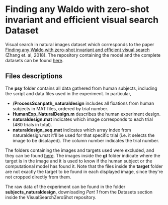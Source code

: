# Finding any Waldo with zero-shot invariant and efficient visual search Dataset
Visual search in natural images dataset which corresponds to the paper [Finding any Waldo with zero-shot invariant and efficient visual search](https://www.nature.com/articles/s41467-018-06217-x) (Zhang et. al, 2018). The repository containing the model and the complete datasets can be found [here](https://github.com/kreimanlab/VisualSearchZeroShot).

## Files descriptions
The **psy** folder contains all data gathered from human subjects, including the script and data files used in the experiment. In particular,
* **/ProcessScanpath_naturaldesign** includes all fixations from human subjects in MAT files, ordered by trial number.
* **HumanExp_NaturalDesign.m** describes the human experiment design.
* **naturaldesign.mat** indicates which image corresponds to each trial (480 trials in total).
* **naturaldesign_seq.mat** indicates which array index from naturaldesign.mat it'll be used for that specific trial (i.e. it selects the image to be displayed). The column number indicates the trial number.

The folders containing the images and targets used were excluded, and they can be found [here](https://drive.google.com/drive/folders/1-M-dEuom-UaqiYo3qULxI1-2rMnff4_O?usp=sharing). The images inside the **gt** folder indicate where the target is in the image and it is used to know if the human subject or the computational model has found it.
Note that the files inside the **target** folder are not exactly the target to be found in each displayed image, since they're not cropped directly from them.

The raw data of the experiment can be found in the folder **subjects_naturaldesign**, downloading *Part 1* from the Datasets section inside the VisualSearchZeroShot repository.
